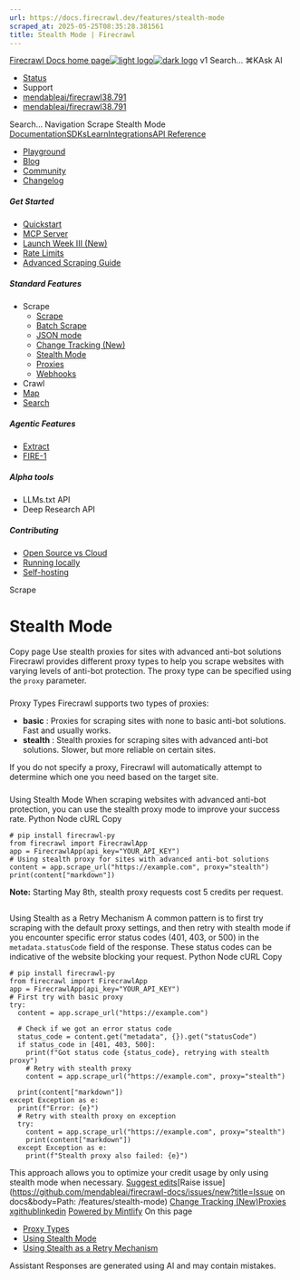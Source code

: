 ```yaml
---
url: https://docs.firecrawl.dev/features/stealth-mode
scraped_at: 2025-05-25T08:35:28.381561
title: Stealth Mode | Firecrawl
---
```


[Firecrawl Docs home page![light logo](https://mintlify.s3.us-west-1.amazonaws.com/firecrawl/logo/logo.png)![dark logo](https://mintlify.s3.us-west-1.amazonaws.com/firecrawl/logo/logo-dark.png)](https://firecrawl.dev)
v1
Search...
⌘KAsk AI
  * [Status](https://firecrawl.betteruptime.com)
  * Support
  * [mendableai/firecrawl38.791](https://github.com/mendableai/firecrawl)
  * [mendableai/firecrawl38.791](https://github.com/mendableai/firecrawl)


Search...
Navigation
Scrape
Stealth Mode
[Documentation](https://docs.firecrawl.dev/introduction)[SDKs](https://docs.firecrawl.dev/sdks/overview)[Learn](https://www.firecrawl.dev/blog/category/tutorials)[Integrations](https://www.firecrawl.dev/app)[API Reference](https://docs.firecrawl.dev/api-reference/introduction)
* [Playground](https://firecrawl.dev/playground)
* [Blog](https://firecrawl.dev/blog)
* [Community](https://discord.gg/gSmWdAkdwd)
* [Changelog](https://firecrawl.dev/changelog)
##### Get Started
  * [Quickstart](https://docs.firecrawl.dev/introduction)
  * [MCP Server](https://docs.firecrawl.dev/mcp)
  * [Launch Week III (New)](https://docs.firecrawl.dev/launch-week)
  * [Rate Limits](https://docs.firecrawl.dev/rate-limits)
  * [Advanced Scraping Guide](https://docs.firecrawl.dev/advanced-scraping-guide)


##### Standard Features
  * Scrape
    * [Scrape](https://docs.firecrawl.dev/features/scrape)
    * [Batch Scrape](https://docs.firecrawl.dev/features/batch-scrape)
    * [JSON mode](https://docs.firecrawl.dev/features/llm-extract)
    * [Change Tracking (New)](https://docs.firecrawl.dev/features/change-tracking)
    * [Stealth Mode](https://docs.firecrawl.dev/features/stealth-mode)
    * [Proxies](https://docs.firecrawl.dev/features/proxies)
    * [Webhooks](https://docs.firecrawl.dev/features/webhooks)
  * Crawl
  * [Map](https://docs.firecrawl.dev/features/map)
  * [Search](https://docs.firecrawl.dev/features/search)


##### Agentic Features
  * [Extract](https://docs.firecrawl.dev/features/extract)
  * [FIRE-1](https://docs.firecrawl.dev/agents/fire-1)


##### Alpha tools
  * LLMs.txt API
  * Deep Research API


##### Contributing
  * [Open Source vs Cloud](https://docs.firecrawl.dev/contributing/open-source-or-cloud)
  * [Running locally](https://docs.firecrawl.dev/contributing/guide)
  * [Self-hosting](https://docs.firecrawl.dev/contributing/self-host)


Scrape
# Stealth Mode
Copy page
Use stealth proxies for sites with advanced anti-bot solutions
Firecrawl provides different proxy types to help you scrape websites with varying levels of anti-bot protection. The proxy type can be specified using the `proxy` parameter.
### 
[​](https://docs.firecrawl.dev/features/stealth-mode#proxy-types)
Proxy Types
Firecrawl supports two types of proxies:
  * **basic** : Proxies for scraping sites with none to basic anti-bot solutions. Fast and usually works.
  * **stealth** : Stealth proxies for scraping sites with advanced anti-bot solutions. Slower, but more reliable on certain sites.


If you do not specify a proxy, Firecrawl will automatically attempt to determine which one you need based on the target site.
### 
[​](https://docs.firecrawl.dev/features/stealth-mode#using-stealth-mode)
Using Stealth Mode
When scraping websites with advanced anti-bot protection, you can use the stealth proxy mode to improve your success rate.
Python
Node
cURL
Copy
```
# pip install firecrawl-py
from firecrawl import FirecrawlApp
app = FirecrawlApp(api_key="YOUR_API_KEY")
# Using stealth proxy for sites with advanced anti-bot solutions
content = app.scrape_url("https://example.com", proxy="stealth")
print(content["markdown"])

```

**Note:** Starting May 8th, stealth proxy requests cost 5 credits per request.
## 
[​](https://docs.firecrawl.dev/features/stealth-mode#using-stealth-as-a-retry-mechanism)
Using Stealth as a Retry Mechanism
A common pattern is to first try scraping with the default proxy settings, and then retry with stealth mode if you encounter specific error status codes (401, 403, or 500) in the `metadata.statusCode` field of the response. These status codes can be indicative of the website blocking your request.
Python
Node
cURL
Copy
```
# pip install firecrawl-py
from firecrawl import FirecrawlApp
app = FirecrawlApp(api_key="YOUR_API_KEY")
# First try with basic proxy
try:
  content = app.scrape_url("https://example.com")
  
  # Check if we got an error status code
  status_code = content.get("metadata", {}).get("statusCode")
  if status_code in [401, 403, 500]:
    print(f"Got status code {status_code}, retrying with stealth proxy")
    # Retry with stealth proxy
    content = app.scrape_url("https://example.com", proxy="stealth")
  
  print(content["markdown"])
except Exception as e:
  print(f"Error: {e}")
  # Retry with stealth proxy on exception
  try:
    content = app.scrape_url("https://example.com", proxy="stealth")
    print(content["markdown"])
  except Exception as e:
    print(f"Stealth proxy also failed: {e}")

```

This approach allows you to optimize your credit usage by only using stealth mode when necessary.
[Suggest edits](https://github.com/mendableai/firecrawl-docs/edit/main/features/stealth-mode.mdx)[Raise issue](https://github.com/mendableai/firecrawl-docs/issues/new?title=Issue on docs&body=Path: /features/stealth-mode)
[Change Tracking (New)](https://docs.firecrawl.dev/features/change-tracking)[Proxies](https://docs.firecrawl.dev/features/proxies)
[x](https://x.com/firecrawl_dev)[github](https://github.com/mendableai/firecrawl)[linkedin](https://www.linkedin.com/company/firecrawl)
[Powered by Mintlify](https://mintlify.com/preview-request?utm_campaign=poweredBy&utm_medium=referral&utm_source=docs.firecrawl.dev)
On this page
  * [Proxy Types](https://docs.firecrawl.dev/features/stealth-mode#proxy-types)
  * [Using Stealth Mode](https://docs.firecrawl.dev/features/stealth-mode#using-stealth-mode)
  * [Using Stealth as a Retry Mechanism](https://docs.firecrawl.dev/features/stealth-mode#using-stealth-as-a-retry-mechanism)


Assistant
Responses are generated using AI and may contain mistakes.

